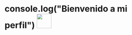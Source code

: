 
# console.log("Bienvenido a mi perfil") <img src="https://user-images.githubusercontent.com/99143633/166333569-8a56944e-680f-48d0-9f9c-66a7ec25c9d0.gif" width="48">


<!--
**BeatrizRdez/BeatrizRdez** is a ✨ _special_ ✨ repository because its `README.md` (this file) appears on your GitHub profile.

Here are some ideas to get you started:

- 🔭 I’m currently working on ...
- 🌱 I’m currently learning ...
- 👯 I’m looking to collaborate on ...
- 🤔 I’m looking for help with ...
- 💬 Ask me about ...
- 📫 How to reach me: ...
- 😄 Pronouns: ...
- ⚡ Fun fact: ...
-->
